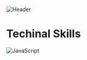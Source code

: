 ![Header](https://user-images.githubusercontent.com/28369586/152299304-16f805c0-bd39-49a0-aca9-cc12b2f783b2.png)

# Techinal Skills
![JavaScript](https://img.shields.io/badge/javascript-%23323330.svg?style=for-the-badge&logo=javascript&logoColor=%23F7DF1E)
<!--
**MMMamich/MMMamich** is a ✨ _special_ ✨ repository because its `README.md` (this file) appears on your GitHub profile.

Here are some ideas to get you started:

- 🔭 I’m currently working on ...
- 🌱 I’m currently learning ...
- 👯 I’m looking to collaborate on ...
- 🤔 I’m looking for help with ...!

- 💬 Ask me about ...
- 📫 How to reach me: ...
- 😄 Pronouns: ...
- ⚡ Fun fact: ...
-->
